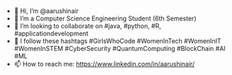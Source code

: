 - 👋 Hi, I’m @aarushinair
- 👀 I’m a Computer Science Engineering Student (6th Semester)
- 💞️ I’m looking to collaborate on #java, #python, #R, #applicationdevelopment
- 🌱 I follow these hashtags #GirlsWhoCode #WomenInTech #WomenInIT #WomenInSTEM #CyberSecurity #QuantumComputing #BlockChain #AI #ML
- 📫 How to reach me: https://www.linkedin.com/in/aarushinair/

<!---
aarushinair/aarushinair is a ✨ special ✨ repository because its `README.md` (this file) appears on your GitHub profile.
You can click the Preview link to take a look at your changes.
--->
